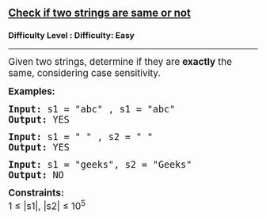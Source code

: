 <h2><a href="https://www.geeksforgeeks.org/problems/check-if-two-strings-are-same-or-not--155406/0">Check if two strings are same or not</a></h2><h3>Difficulty Level : Difficulty: Easy</h3><hr><div class="problems_problem_content__Xm_eO"><p><span style="font-size: 14pt;">Given two strings, determine if they are <strong data-start="123" data-end="134">exactly</strong> the same, considering case sensitivity.</span></p>
<p><span style="font-size: 14pt;"><strong>Examples:</strong></span></p>
<pre><span style="font-size: 14pt;"><strong>Input:&nbsp;</strong>s1 = "abc" , s1 = "abc"&nbsp;<br><strong>Output:</strong> YES</span></pre>
<pre><span style="font-size: 14pt;"><strong>Input: </strong>s1 = " " , s2 = " "<br><strong>Output:</strong> YES</span></pre>
<pre><span style="font-size: 14pt;"><strong>Input: </strong>s1 = "geeks", s2 = "Geeks"<br><strong>Output:</strong> NO</span></pre>
<p><span style="font-size: 14pt;"><strong>Constraints:</strong><br>1 ≤ |s1|, |s2| ≤ 10<sup>5</sup></span></p></div>